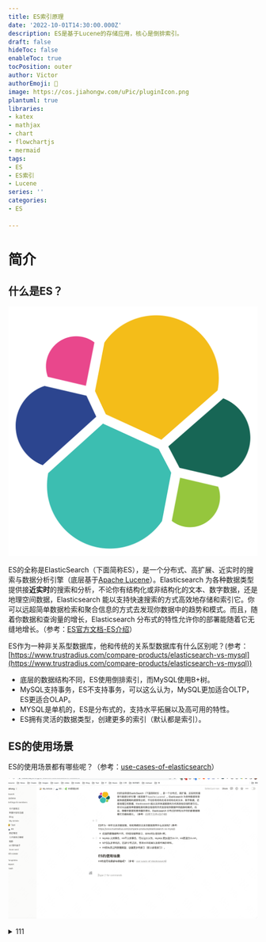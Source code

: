 ```yaml
---
title: ES索引原理
date: '2022-10-01T14:30:00.000Z'
description: ES是基于Lucene的存储应用，核心是倒排索引。
draft: false
hideToc: false
enableToc: true
tocPosition: outer
author: Victor
authorEmoji: 👻
image: https://cos.jiahongw.com/uPic/pluginIcon.png
plantuml: true
libraries:
- katex
- mathjax
- chart
- flowchartjs
- mermaid
tags:
- ES
- ES索引
- Lucene
series: ''
categories:
- ES

---
```





# 简介


## 什么是ES？


![](https://raw.githubusercontent.com/redisread/Image/master/notionimg/09/93/099394aa84353c6d44bee029862d3a3f.png)


ES的全称是ElasticSearch（下面简称ES），是一个分布式、高扩展、近实时的搜索与数据分析引擎（底层基于[Apache Lucene](https://lucene.apache.org/)）。Elasticsearch 为各种数据类型提供接**近实时**的搜索和分析，不论你有结构化或非结构化的文本、数字数据，还是地理空间数据，Elasticsearch 能以支持快速搜索的方式高效地存储和索引它。你可以远超简单数据检索和聚合信息的方式去发现你数据中的趋势和模式。而且，随着你数据和查询量的增长，Elasticsearch 分布式的特性允许你的部署能随着它无缝地增长。（参考：[ES官方文档-ES介绍](https://www.elastic.co/guide/en/elasticsearch/reference/current/elasticsearch-intro.html)）


ES作为一种非关系型数据库，他和传统的关系型数据库有什么区别呢？(参考：[https://www.trustradius.com/compare-products/elasticsearch-vs-mysql](https://www.trustradius.com/compare-products/elasticsearch-vs-mysql))

- 底层的数据结构不同，ES使用倒排索引，而MySQL使用B+树。
- MySQL支持事务，ES不支持事务，可以这么认为，MySQL更加适合OLTP，ES更适合OLAP。
- MYSQL是单机的，ES是分布式的，支持水平拓展以及高可用的特性。
- ES拥有灵活的数据类型，创建更多的索引（默认都是索引）。

## **ES的使用场景**


ES的使用场景都有哪些呢？（参考：[use-cases-of-elasticsearch](https://appscrip.com/blog/use-cases-of-elasticsearch/)）


![](https://raw.githubusercontent.com/redisread/Image/master/notionimg/71/70/71706e75d294438471c47381b5110345.png)


<details>
  <summary>111</summary>

- dasd

![](https://raw.githubusercontent.com/redisread/Image/master/notionimg/a9/d0/a9d010bb0d67778b0d6d79c0f32a3060.png)



  </details>


